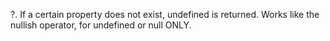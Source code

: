 ?.
If a certain property does not exist, undefined is returned.
Works like the nullish operator, for undefined or null ONLY.